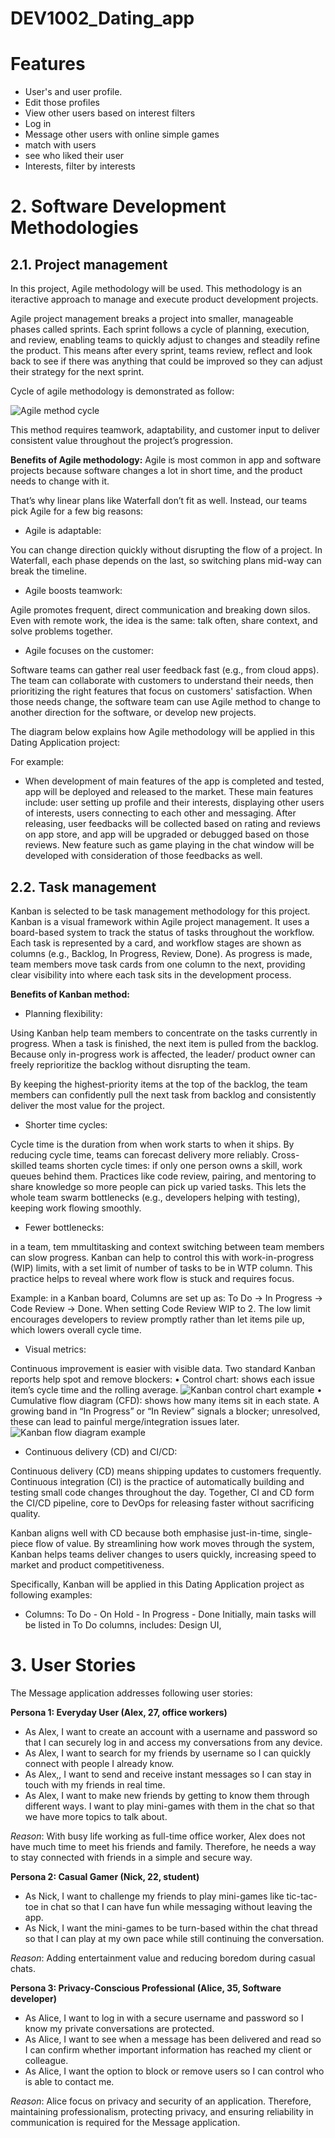 # DEV1002_Dating_app

# Features
- User's and user profile.
- Edit those profiles
- View other users based on interest filters
- Log in
- Message other users with online simple games
- match with users
- see who liked their user
- Interests, filter by interests 


# 2. Software Development Methodologies
## 2.1. Project management 

In this project, Agile methodology will be used. This methodology is an iteractive approach to manage and execute product development projects.

Agile project management breaks a project into smaller, manageable phases called sprints. Each sprint follows a cycle of planning, execution, and review, enabling teams to quickly adjust to changes and steadily refine the product. This means after every sprint, teams review, reflect and look back to see if there was anything that could be improved so they can adjust their strategy for the next sprint.

Cycle of agile methodology is demonstrated as follow:

![Agile method cycle](./images/image.png)

This method requires teamwork, adaptability, and customer input to deliver consistent value throughout the project’s progression.

**Benefits of Agile methodology:**
Agile is most common in app and software projects because software changes a lot in short time, and the product needs to change with it.

That’s why linear plans like Waterfall don’t fit as well. Instead, our teams pick Agile for a few big reasons:

- Agile is adaptable:

You can change direction quickly without disrupting the flow of a project. In Waterfall, each phase depends on the last, so switching plans mid-way can break the timeline.

- Agile boosts teamwork:

Agile promotes frequent, direct communication and breaking down silos. Even with remote work, the idea is the same: talk often, share context, and solve problems together.

- Agile focuses on the customer:

Software teams can gather real user feedback fast (e.g., from cloud apps). The team can collaborate with customers to understand their needs, then prioritizing the right features that focus on customers' satisfaction. When those needs change, the software team can use Agile method to change to another direction for the software, or develop new projects. 


The diagram below explains how Agile methodology will be applied in this Dating Application project:

<Add a diagram here>

For example:
- When development of main features of the app is completed and tested, app will be deployed and released to the market. These main features include: user setting up profile and their interests, displaying other users of interests, users connecting to each other and messaging. After releasing, user feedbacks will be collected based on rating and reviews on app store, and app will be upgraded or debugged based on those reviews. New feature such as game playing in the chat window will be developed with consideration of those feedbacks as well. 


## 2.2. Task management
Kanban is selected to be task management methodology for this project. 
Kanban is a visual framework within Agile project management. It uses a board-based system to track the status of tasks throughout the workflow. Each task is represented by a card, and workflow stages are shown as columns (e.g., Backlog, In Progress, Review, Done). As progress is made, team members move task cards from one column to the next, providing clear visibility into where each task sits in the development process.

**Benefits of Kanban method:**
- Planning flexibility: 

Using Kanban help team members to concentrate on the tasks currently in progress. When a task is finished, the next item is pulled from the backlog. Because only in-progress work is affected, the leader/ product owner can freely reprioritize the backlog without disrupting the team.

By keeping the highest-priority items at the top of the backlog, the team members can confidently pull the next task from backlog and consistently deliver the most value for the project. 

- Shorter time cycles:

Cycle time is the duration from when work starts to when it ships. By reducing cycle time, teams can forecast delivery more reliably. Cross-skilled teams shorten cycle times: if only one person owns a skill, work queues behind them. Practices like code review, pairing, and mentoring to share knowledge so more people can pick up varied tasks. This lets the whole team swarm bottlenecks (e.g., developers helping with testing), keeping work flowing smoothly.

- Fewer bottlenecks:

in a team, tem mmultitasking and context switching between team members can slow progress. Kanban can help to control this with work-in-progress (WIP) limits, with a set limit of number of tasks to be in WTP column. This practice helps to reveal where work flow is stuck and requires focus. 

Example: in a Kanban board, Columns are set up as: To Do → In Progress → Code Review → Done. When setting Code Review WIP to 2. The low limit encourages developers to review promptly rather than let items pile up, which lowers overall cycle time.

- Visual metrics:

Continuous improvement is easier with visible data. Two standard Kanban reports help spot and remove blockers:
	•	Control chart: shows each issue item’s cycle time and the rolling average.
  ![Kanban control chart example](./images/image-1.png)
	•	Cumulative flow diagram (CFD): shows how many items sit in each state. A growing band in “In Progress” or “In Review” signals a blocker; unresolved, these can lead to painful merge/integration issues later.
  ![Kanban flow diagram example](./images/image-2.png)
- Continuous delivery (CD) and CI/CD:

Continuous delivery (CD) means shipping updates to customers frequently. Continuous integration (CI) is the practice of automatically building and testing small code changes throughout the day. Together, CI and CD form the CI/CD pipeline, core to DevOps for releasing faster without sacrificing quality.

Kanban aligns well with CD because both emphasise just-in-time, single-piece flow of value. By streamlining how work moves through the system, Kanban helps teams deliver changes to users quickly, increasing speed to market and product competitiveness.

Specifically, Kanban will be applied in this Dating Application project as following examples:
- Columns: To Do - On Hold - In Progress - Done
Initially, main tasks will be listed in To Do columns, includes: Design UI, 
<add more information here when have a better idea about app architecture >

# 3. User Stories
The Message application addresses following user stories:
 
**Persona 1: Everyday User (Alex, 27, office workers)**

- As Alex, I want to create an account with a username and password so that I can securely log in and access my conversations from any device.
- As Alex, I want to search for my friends by username so I can quickly connect with people I already know. 
- As Alex,, I want to send and receive instant messages so I can stay in touch with my friends in real time.
- As Alex, I want to make new friends by getting to know them through different ways. I want to play mini-games with them in the chat so that we have more topics to talk about. 

*Reason*: With busy life working as full-time office worker, Alex does not have much time to meet his friends and family. Therefore, he needs a way to stay connected with friends in a simple and secure way.

**Persona 2: Casual Gamer (Nick, 22, student)**

- As Nick, I want to challenge my friends to play mini-games like tic-tac-toe in chat so that I can have fun while messaging without leaving the app.
- As Nick, I want the mini-games to be turn-based within the chat thread so that I can play at my own pace while still continuing the conversation.

*Reason*: Adding entertainment value and reducing boredom during casual chats.

**Persona 3: Privacy-Conscious Professional (Alice, 35, Software developer)**

- As Alice, I want to log in with a secure username and password so I know my private conversations are protected.
- As Alice, I want to see when a message has been delivered and read so I can confirm whether important information has reached my client or colleague.
- As Alice, I want the option to block or remove users so I can control who is able to contact me.

*Reason*: Alice focus on privacy and security of an application. Therefore, maintaining professionalism, protecting privacy, and ensuring reliability in communication is required for the Message application. 


